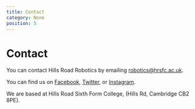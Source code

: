 ```yaml
---
title: Contact
category: None
position: 5
---
```

# Contact

You can contact Hills Road Robotics by emailing [robotics@hrsfc.ac.uk](mailto:robotics@hrsfc.ac.uk).

You can find us on [Facebook](https://www.facebook.com/systemetric/), [Twitter](https://twitter.com/SystemetricLabs), or [Instagram](https://www.instagram.com/hr.robocon/).

We are based at Hills Road Sixth Form College, (Hills Rd, Cambridge CB2 8PE).
